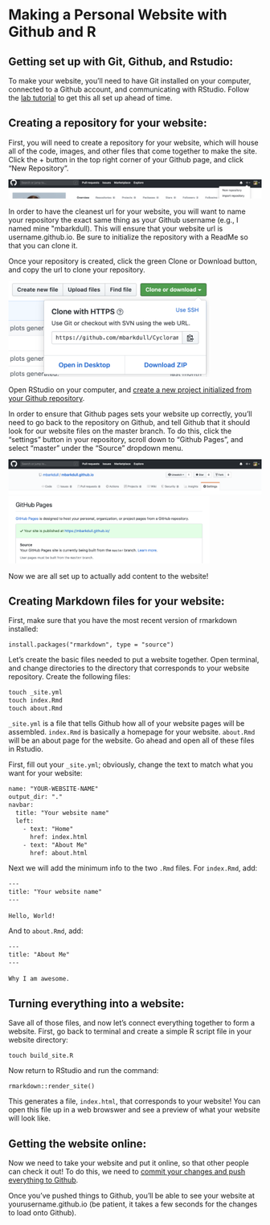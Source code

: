 Making a Personal Website with Github and R
================

## Getting set up with Git, Github, and Rstudio:

To make your website, you’ll need to have Git installed on your
computer, connected to a Github account, and communicating with RStudio.
Follow the [lab
tutorial](https://github.com/Moreau-Lab/Tutorials/blob/master/GitGitHubTutorial.md)
to get this all set up ahead of time.

## Creating a repository for your website:

First, you will need to create a repository for your website, which will
house all of the code, images, and other files that come together to
make the site. Click the + button in the top right corner of your Github
page, and click “New Repository”.

![](./images/WebsiteRepo.png)

In order to have the cleanest url for your website, you will want to
name your repository the exact same thing as your Github username (e.g.,
I named mine "mbarkdull). This will ensure that your website url is
username.github.io. Be sure to initialize the repository with a ReadMe
so that you can clone it.

Once your repository is created, click the green Clone or Download
button, and copy the url to clone your repository.

<img src="images/CopySSH.png" width="400px" />

Open RStudio on your computer, and [create a new project initialized
from your Github
repository](https://github.com/Moreau-Lab/Tutorials/blob/master/GitGitHubTutorial.md#get-things-set-up-in-rstudio).

In order to ensure that Github pages sets your website up correctly,
you’ll need to go back to the repository on Github, and tell Github
that it should look for our website files on the master branch. To do
this, click the “settings” button in your repository, scroll down to
“Github Pages”, and select “master” under the “Source” dropdown menu.

![](images/Settings.png) <img src="images/Master.png" width="400px" />

Now we are all set up to actually add content to the website\!

## Creating Markdown files for your website:

First, make sure that you have the most recent version of rmarkdown
installed:

    install.packages("rmarkdown", type = "source")

Let’s create the basic files needed to put a website together. Open
terminal, and change directories to the directory that corresponds to
your website repository. Create the following files:

    touch _site.yml 
    touch index.Rmd 
    touch about.Rmd 

`_site.yml` is a file that tells Github how all of your website pages
will be assembled. `index.Rmd` is basically a homepage for your website.
`about.Rmd` will be an about page for the website. Go ahead and open all
of these files in Rstudio.

First, fill out your `_site.yml`; obviously, change the text to match
what you want for your website:

    name: "YOUR-WEBSITE-NAME"
    output_dir: "."
    navbar:
      title: "Your website name"
      left:
        - text: "Home"
          href: index.html
        - text: "About Me"
          href: about.html

Next we will add the minimum info to the two `.Rmd` files. For
`index.Rmd`, add:

    ---
    title: "Your website name"
    ---
    
    Hello, World!

And to `about.Rmd`, add:

    ---
    title: "About Me"
    ---
    
    Why I am awesome. 

## Turning everything into a website:

Save all of those files, and now let’s connect everything together to
form a website. First, go back to terminal and create a simple R script
file in your website directory:

    touch build_site.R

Now return to RStudio and run the command:

    rmarkdown::render_site()

This generates a file, `index.html`, that corresponds to your website\!
You can open this file up in a web browswer and see a preview of what
your website will look like.

## Getting the website online:

Now we need to take your website and put it online, so that other people
can check it out\! To do this, we need to [commit your changes and push
everything to
Github](https://github.com/Moreau-Lab/Tutorials/blob/master/GitGitHubTutorial.md#make-a-change-save-it-commit-it).

Once you’ve pushed things to Github, you’ll be able to see your website
at yourusername.github.io (be patient, it takes a few seconds for the
changes to load onto Github).
